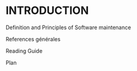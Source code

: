 # INTRODUCTION

Definition and Principles of Software maintenance

References générales

Reading Guide

Plan

